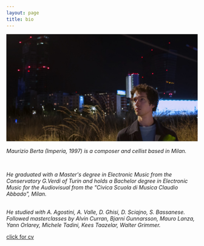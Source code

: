 ```yaml
---
layout: page
title: bio
---
```



![My image Name](0.jpg)
<p>

<em>Maurizio Berta (Imperia, 1997) is a composer and cellist based in Milan.

<br>

He graduated with a Master's degree in Electronic Music from the Conservatory G.Verdi of Turin and holds a Bachelor degree in Electronic Music for the Audiovisual from the "Civica Scuola di Musica Claudio Abbado", Milan. 
<br>
<!--He is currently pursuing a Master's Degree in "Sound and Music Computing" at Universitat Pompeu Fabra (UPF) in Barcelona.!-->
<br>
He studied with A. Agostini, A. Valle, D. Ghisi, D. Sciajno, S. Bassanese. Followed masterclasses by Alvin Curran, Bjarni Gunnarsson, Mauro Lanza, Yann Orlarey, Michele Tadini, Kees Taazelar, Walter Grimmer.</em>
</p>

<a href="CV_MAURIZIO_BERTA.pdf" class="btn border-white bg-white fw-bold">click for cv</a>

